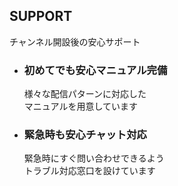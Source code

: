 ## SUPPORT
チャンネル開設後の安心サポート

<ul>
<li>
<h3>初めてでも安心<strong>マニュアル完備</strong></h3>
<span>様々な配信パターンに対応した<br />マニュアルを用意しています</span>  
</li>
<li>
<h3>緊急時も安心<strong>チャット対応</strong></h3>
<span>緊急時にすぐ問い合わせできるよう<br />トラブル対応窓口を設けています</span>
</li>
